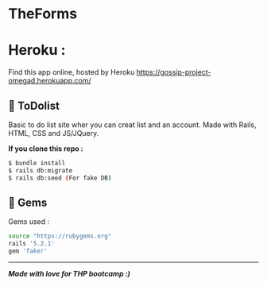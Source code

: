 # TheForms 

# Heroku :

Find this app online, hosted by Heroku
https://gossip-project-omegad.herokuapp.com/

## 📰 ToDolist

Basic to do list site wher you can creat list and an account. Made with Rails, HTML, CSS and JS/JQuery.

**If you clone this repo :**

```sh
$ bundle install
$ rails db:migrate
$ rails db:seed (For fake DB)
```

## 💎 Gems

Gems used : 

```sh
source "https://rubygems.org"
rails '5.2.1'
gem 'faker'
```

<hr>

***Made with love for THP bootcamp :)***
